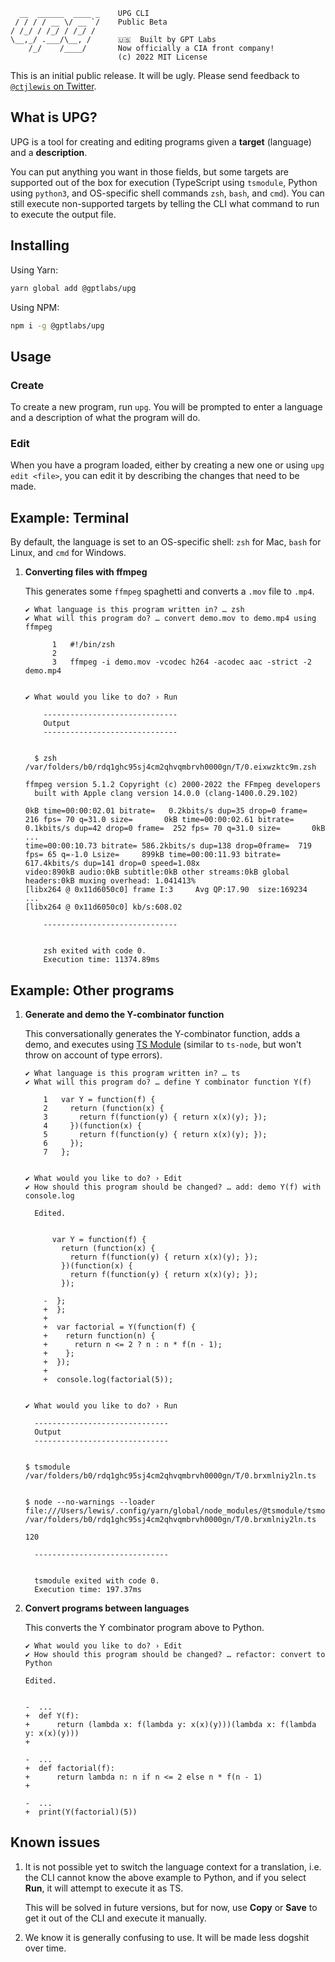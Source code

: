 ```
  __  ______  ____ _    UPG CLI
 / / / / __ \/ __ `/    Public Beta
/ /_/ / /_/ / /_/ /     
\__,_/ .___/\__, /      🇺🇸  Built by GPT Labs
    /_/    /____/       Now officially a CIA front company!
                        (c) 2022 MIT License
```

This is an initial public release. It will be ugly. Please send feedback to
[`@ctjlewis` on
Twitter](https://twitter.com/ctjlewis).

## What is UPG?

UPG is a tool for creating and editing programs given a **target** (language)
and a **description**.

You can put anything you want in those fields, but some targets are supported
out of the box for execution (TypeScript using `tsmodule`, Python using
`python3`, and OS-specific shell commands `zsh`, `bash`, and `cmd`). You can
still execute non-supported targets by telling the CLI what command to run to
execute the output file.

## Installing

Using Yarn:

```bash
yarn global add @gptlabs/upg
```

Using NPM:

```bash
npm i -g @gptlabs/upg
```

## Usage

### Create

To create a new program, run `upg`. You will be prompted to enter a language and
a description of what the program will do.

### Edit

When you have a program loaded, either by creating a new one or using `upg edit
<file>`, you can edit it by describing the changes that need to be made.

## Example: Terminal

By default, the language is set to an OS-specific shell: `zsh` for Mac, `bash`
for Linux, and `cmd` for Windows.

1. **Converting files with ffmpeg**

    This generates some `ffmpeg` spaghetti and converts a `.mov` file to `.mp4`.

    ```
    ✔ What language is this program written in? … zsh
    ✔ What will this program do? … convert demo.mov to demo.mp4 using ffmpeg
        
          1   #!/bin/zsh
          2   
          3   ffmpeg -i demo.mov -vcodec h264 -acodec aac -strict -2 demo.mp4
        
        
    ✔ What would you like to do? › Run
        
        ------------------------------
        Output
        ------------------------------
        
      
      $ zsh /var/folders/b0/rdq1ghc95sj4cm2qhvqmbrvh0000gn/T/0.eixwzktc9m.zsh
      
    ffmpeg version 5.1.2 Copyright (c) 2000-2022 the FFmpeg developers
      built with Apple clang version 14.0.0 (clang-1400.0.29.102)
      
    0kB time=00:00:02.01 bitrate=   0.2kbits/s dup=35 drop=0 frame=  216 fps= 70 q=31.0 size=       0kB time=00:00:02.61 bitrate=   0.1kbits/s dup=42 drop=0 frame=  252 fps= 70 q=31.0 size=       0kB 
    ...
    time=00:00:10.73 bitrate= 586.2kbits/s dup=138 drop=0frame=  719 fps= 65 q=-1.0 Lsize=     899kB time=00:00:11.93 bitrate= 617.4kbits/s dup=141 drop=0 speed=1.08x    
    video:890kB audio:0kB subtitle:0kB other streams:0kB global headers:0kB muxing overhead: 1.041413%
    [libx264 @ 0x11d6050c0] frame I:3     Avg QP:17.90  size:169234
    ...
    [libx264 @ 0x11d6050c0] kb/s:608.02
        
        ------------------------------
        
        
        zsh exited with code 0.
        Execution time: 11374.89ms
    ```

## Example: Other programs

1. **Generate and demo the Y-combinator function**

    This conversationally generates the Y-combinator function, adds a demo, and
    executes using [TS Module](https://github.com/tsmodule/tsmodule) (similar to
    `ts-node`, but won't throw on account of type errors).

    ```
    ✔ What language is this program written in? … ts
    ✔ What will this program do? … define Y combinator function Y(f)
      
        1   var Y = function(f) {
        2     return (function(x) {
        3       return f(function(y) { return x(x)(y); });
        4     })(function(x) {
        5       return f(function(y) { return x(x)(y); });
        6     });
        7   };
      
      
    ✔ What would you like to do? › Edit
    ✔ How should this program should be changed? … add: demo Y(f) with console.log
      
      Edited.
      
      
          var Y = function(f) {
            return (function(x) {
              return f(function(y) { return x(x)(y); });
            })(function(x) {
              return f(function(y) { return x(x)(y); });
            });
          
        -  };
        +  };
        +  
        +  var factorial = Y(function(f) {
        +    return function(n) {
        +      return n <= 2 ? n : n * f(n - 1);
        +    };
        +  });
        +  
        +  console.log(factorial(5));
      
      
    ✔ What would you like to do? › Run
      
      ------------------------------
      Output
      ------------------------------
      

    $ tsmodule /var/folders/b0/rdq1ghc95sj4cm2qhvqmbrvh0000gn/T/0.brxmlniy2ln.ts


    $ node --no-warnings --loader file:///Users/lewis/.config/yarn/global/node_modules/@tsmodule/tsmodule/dist/loader/index.js /var/folders/b0/rdq1ghc95sj4cm2qhvqmbrvh0000gn/T/0.brxmlniy2ln.ts

    120
      
      ------------------------------
      
      
      tsmodule exited with code 0.
      Execution time: 197.37ms
    ```

2. **Convert programs between languages**

    This converts the Y combinator program above to Python.

    ```
    ✔ What would you like to do? › Edit
    ✔ How should this program should be changed? … refactor: convert to Python
  
    Edited.

  
    -  ...
    +  def Y(f):
    +      return (lambda x: f(lambda y: x(x)(y)))(lambda x: f(lambda y: x(x)(y)))
    +       
       
    -  ...
    +  def factorial(f):
    +      return lambda n: n if n <= 2 else n * f(n - 1)
    +       
       
    -  ...
    +  print(Y(factorial)(5))
    ```

## Known issues

  1. It is not possible yet to switch the language context for a translation,
      i.e. the CLI cannot know the above example to Python, and if you select
      **Run**, it will attempt to execute it as TS.
  
      This will be solved in future versions, but for now, use **Copy** or
      **Save** to get it out of the CLI and execute it manually.

  2. We know it is generally confusing to use. It will be made less dogshit over
     time.